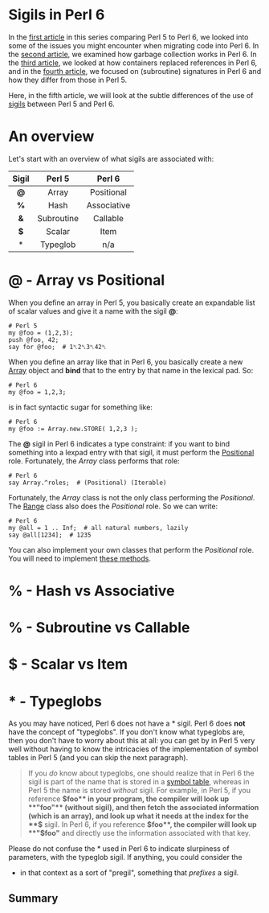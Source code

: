 Sigils in Perl 6
================

In the [first article](5to6-introduction.md) in this series comparing Perl 5
to Perl 6, we looked into some of the issues you might encounter when migrating
code into Perl 6. In the [second article](5to6-finalizing.md), we examined how
garbage collection works in Perl 6. In the [third article](5to6-containers.md),
we looked at how containers replaced references in Perl 6, and in the
[fourth article](5to6-signatures.md), we focused on (subroutine) signatures
in Perl 6 and how they differ from those in Perl 5.

Here, in the fifth article, we will look at the subtle differences of the use
of [sigils](https://www.perl.com/article/on-sigils/) between Perl 5 and Perl 6.

An overview
===========
Let's start with an overview of what sigils are associated with:

| Sigil  | Perl 5     | Perl 6      |
|:------:|:----------:|:-----------:|
| **@**  | Array      | Positional  |
| **%**  | Hash       | Associative |
| **&**  | Subroutine | Callable    |
| **$**  | Scalar     | Item        |
|   *    | Typeglob   | n/a         |

@ - Array vs Positional
=======================
When you define an array in Perl 5, you basically create an expandable list of
scalar values and give it a name with the sigil **@**:

    # Perl 5
    my @foo = (1,2,3);
    push @foo, 42;
    say for @foo;  # 1␤2␤3␤42␤

When you define an array like that in Perl 6, you basically create a new
[Array](https://docs.perl6.org/type/Array) object and **bind** that to the
entry by that name in the lexical pad.  So:

    # Perl 6
    my @foo = 1,2,3;

is in fact syntactic sugar for something like:

    # Perl 6
    my @foo := Array.new.STORE( 1,2,3 );

The **@** sigil in Perl 6 indicates a type constraint: if you want to bind
something into a lexpad entry with that sigil, it must perform the
[Positional](https://docs.perl6.org/type/Positional.html) role.  Fortunately,
the *Array* class performs that role:

    # Perl 6
    say Array.^roles;  # (Positional) (Iterable)

Fortunately, the *Array* class is not the only class performing the
*Positional*.  The [Range](https://docs.perl6.org/type/Range) class also
does the *Positional* role.  So we can write:

    # Perl 6
    my @all = 1 .. Inf;  # all natural numbers, lazily
    say @all[1234];  # 1235

You can also implement your own classes that perform the *Positional* role.
You will need to implement [these methods](https://docs.perl6.org/language/subscripts#Methods_to_implement_for_positional_subscripting).

% - Hash vs Associative
=======================

% - Subroutine vs Callable
==========================

$ - Scalar vs Item
==================



\* - Typeglobs
==============
As you may have noticed, Perl 6 does not have a * sigil.  Perl 6 does
**not** have the concept of "typeglobs".  If you don't know what typeglobs
are, then you don't have to worry about this at all: you can get by in Perl 5
very well without having to know the intricacies of the implementation of
symbol tables in Perl 5 (and you can skip the next paragraph).

> If you *do* know about typeglobs, one should realize that in Perl 6 the sigil
> is part of the name that is stored in a
> [symbol table](https://en.wikipedia.org/wiki/Symbol_table), whereas in Perl 5
> the name is stored *without* sigil.  For example, in Perl 5, if you
> reference **$foo** in your program, the compiler will look up **"foo"**
> (without sigil), and then fetch the associated information (which is an
> array), and look up what it needs at the index for the **$** sigil.  In
> Perl 6, if you reference **$foo**, the compiler will look up **"$foo"**
> and directly use the information associated with that key.

Please do not confuse the * used in Perl 6 to indicate slurpiness of
parameters, with the typeglob sigil.  If anything, you could consider the
* in that context as a sort of "pregil", something that *prefixes* a sigil.

Summary
-------

